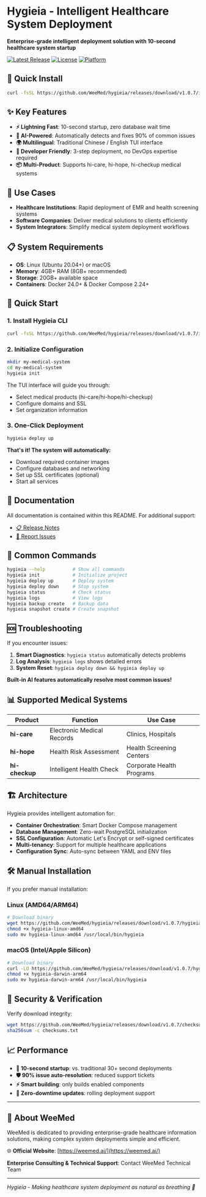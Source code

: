 # Hygieia - Intelligent Healthcare System Deployment

**Enterprise-grade intelligent deployment solution with 10-second healthcare system startup**

[![Latest Release](https://img.shields.io/badge/release-v1.0.7-green.svg)](https://github.com/WeeMed/hygieia/releases/latest)
[![License](https://img.shields.io/badge/license-MIT-blue.svg)](https://github.com/WeeMed/hygieia)
[![Platform](https://img.shields.io/badge/platform-Linux%20%7C%20macOS-lightgrey.svg)](https://github.com/WeeMed/hygieia/releases)

## 🚀 Quick Install

```bash
curl -fsSL https://github.com/WeeMed/hygieia/releases/download/v1.0.7/install.sh | bash
```

## ✨ Key Features

- **⚡ Lightning Fast**: 10-second startup, zero database wait time
- **🧠 AI-Powered**: Automatically detects and fixes 90% of common issues
- **🌍 Multilingual**: Traditional Chinese / English TUI interface
- **🔧 Developer Friendly**: 3-step deployment, no DevOps expertise required
- **📦 Multi-Product**: Supports hi-care, hi-hope, hi-checkup medical systems

## 🎯 Use Cases

- **Healthcare Institutions**: Rapid deployment of EMR and health screening systems
- **Software Companies**: Deliver medical solutions to clients efficiently
- **System Integrators**: Simplify medical system deployment workflows

## 📋 System Requirements

- **OS**: Linux (Ubuntu 20.04+) or macOS
- **Memory**: 4GB+ RAM (8GB+ recommended)
- **Storage**: 20GB+ available space
- **Containers**: Docker 24.0+ & Docker Compose 2.24+

## 🚀 Quick Start

### 1. Install Hygieia CLI

```bash
curl -fsSL https://github.com/WeeMed/hygieia/releases/download/v1.0.7/install.sh | bash
```

### 2. Initialize Configuration

```bash
mkdir my-medical-system
cd my-medical-system
hygieia init
```

The TUI interface will guide you through:

- Select medical products (hi-care/hi-hope/hi-checkup)
- Configure domains and SSL
- Set organization information

### 3. One-Click Deployment

```bash
hygieia deploy up
```

**That's it! The system will automatically:**

- Download required container images
- Configure databases and networking
- Set up SSL certificates (optional)
- Start all services

## 📖 Documentation

All documentation is contained within this README. For additional support:

- [📋 Release Notes](https://github.com/WeeMed/hygieia/releases/latest)
- [🐛 Report Issues](https://github.com/WeeMed/hygieia/issues)

## 🔧 Common Commands

```bash
hygieia --help          # Show all commands
hygieia init            # Initialize project
hygieia deploy up       # Deploy system
hygieia deploy down     # Stop system
hygieia status          # Check status
hygieia logs            # View logs
hygieia backup create   # Backup data
hygieia snapshot create # Create snapshot
```

## 🆘 Troubleshooting

If you encounter issues:

1. **Smart Diagnostics**: `hygieia status` automatically detects problems
2. **Log Analysis**: `hygieia logs` shows detailed errors
3. **System Reset**: `hygieia deploy down && hygieia deploy up`

**Built-in AI features automatically resolve most common issues!**

## 📊 Supported Medical Systems

| Product        | Function                   | Use Case                  |
| -------------- | -------------------------- | ------------------------- |
| **hi-care**    | Electronic Medical Records | Clinics, Hospitals        |
| **hi-hope**    | Health Risk Assessment     | Health Screening Centers  |
| **hi-checkup** | Intelligent Health Check   | Corporate Health Programs |

## 🏗️ Architecture

Hygieia provides intelligent automation for:

- **Container Orchestration**: Smart Docker Compose management
- **Database Management**: Zero-wait PostgreSQL initialization
- **SSL Configuration**: Automatic Let's Encrypt or self-signed certificates
- **Multi-tenancy**: Support for multiple healthcare applications
- **Configuration Sync**: Auto-sync between YAML and ENV files

## 🛠️ Manual Installation

If you prefer manual installation:

### Linux (AMD64/ARM64)

```bash
# Download binary
wget https://github.com/WeeMed/hygieia/releases/download/v1.0.7/hygieia-linux-amd64
chmod +x hygieia-linux-amd64
sudo mv hygieia-linux-amd64 /usr/local/bin/hygieia
```

### macOS (Intel/Apple Silicon)

```bash
# Download binary
curl -LO https://github.com/WeeMed/hygieia/releases/download/v1.0.7/hygieia-darwin-arm64
chmod +x hygieia-darwin-arm64
sudo mv hygieia-darwin-arm64 /usr/local/bin/hygieia
```

## 🔐 Security & Verification

Verify download integrity:

```bash
wget https://github.com/WeeMed/hygieia/releases/download/v1.0.7/checksums.txt
sha256sum -c checksums.txt
```

## 📈 Performance

- **🚀 10-second startup**: vs. traditional 30+ second deployments
- **🛡️ 90% issue auto-resolution**: reduced support tickets
- **⚡ Smart building**: only builds enabled components
- **🔄 Zero-downtime updates**: rolling deployment support

---

## 🏢 About WeeMed

WeeMed is dedicated to providing enterprise-grade healthcare information solutions, making complex system deployments simple and efficient.

🌐 **Official Website**: [https://weemed.ai/](https://weemed.ai/)

**Enterprise Consulting & Technical Support**: Contact WeeMed Technical Team

---

_Hygieia - Making healthcare system deployment as natural as breathing 🌟_
